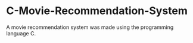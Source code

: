 # C-Movie-Recommendation-System

A movie recommendation system was made using the programming language C.
